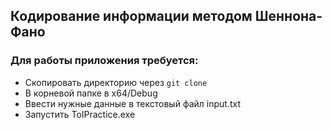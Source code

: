 ## Кодирование информации методом Шеннона-Фано

### Для работы приложения требуется:

* Скопировать директорию через `git clone`
* В корневой папке в x64/Debug
* Ввести нужные данные в текстовый файл input.txt
* Запустить ToIPractice.exe
